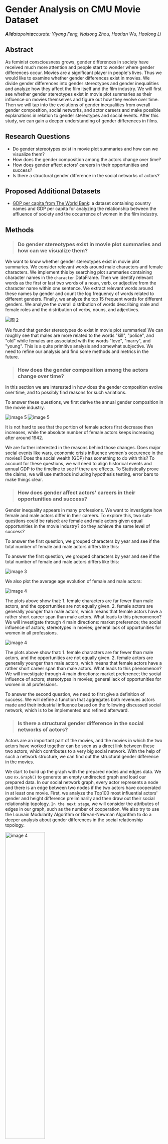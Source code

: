 # Gender Analysis on CMU Movie Dataset

_**A**ll**d**atapoint**a**ccurate: Yiyang Feng, Naisong Zhou, Haotian Wu, Haolong Li_

## Abstract

As feminist consciousness grows, gender differences in society have received much more attention and people start to wonder where gender differences occur. Movies are a significant player in people's lives. Thus we would like to examine whether gender differences exist in movies. We divide gender differences into gender stereotypes and gender inequalities and analyze how they affect the film itself and the film industry. We will first see whether gender stereotypes exist in movie plot summaries as their influence on movies themselves and figure out how they evolve over time. Then we will tap into the evolutions of gender inequalities from overall gender composition, social networks, and actor careers and make possible explanations in relation to gender stereotypes and social events. After this study, we can gain a deeper understanding of gender differences in films.

## Research Questions

- Do gender stereotypes exist in movie plot summaries and how can we visualize them?
- How does the gender composition among the actors change over time?
- How does gender affect actors' careers in their opportunities and success?
- Is there a structural gender difference in the social networks of actors?

## Proposed Additional Datasets

- [GDP per capita from The World Bank](https://data.worldbank.org/indicator/NY.GDP.PCAP.CD): a dataset containing country names and GDP per capita for analyzing the relationship between the affluence of society and the occurrence of women in the film industry.

## Methods

> ### Do gender stereotypes exist in movie plot summaries and how can we visualize them?

We want to know whether gender stereotypes exist in movie plot summaries. We consider relevant words around male characters and female characters. We implement this by searching plot summaries containing character names in the `character` DataFrame. Then we identify relevant words as the first or last two words of a noun, verb, or adjective from the character name within one sentence. We extract relevant words around these names by gender and count the log frequency of words related to different genders. Finally, we analyze the top 15 frequent words for different genders. We analyze the overall distribution of words describing male and female roles and the distribution of verbs, nouns, and adjectives.

<img alt="图 2" src="https://cdn.jsdelivr.net/gh/Wind2375like/I-m_Ghost/img/cf3913dbcc9499201e620e99d52e04dcaf8e5c61f025b598877efc82f68646f3.png" />

We found that gender stereotypes do exist in movie plot summaries! We can roughly see that males are more related to the words "kill", "police", and "old" while females are associated with the words "love", "marry", and "young". This is a quite primitive analysis and somewhat subjective. We need to refine our analysis and find some methods and metrics in the future.

> ### How does the gender composition among the actors change over time?

In this section we are interested in how does the gender composition evolve over time, and to possibly find reasons for such variations.

To answer these questions, we first derive the annual gender composition in the movie industry.

<img alt="image 5" src="./images/genderDiff.png" />

<img alt="image 5" src="./images/genderRatio.png" />

It is not hard to see that the portion of female actors first decrease then increases, while the absolute number of female actors keeps increasing after around 1942.

We are further interested in the reasons behind those changes. Does major social events like wars, economic crisis influence women's occurence in the movies? Does the social wealth (GDP) has something to do with this? To account for these questions, we will need to align historical events and annual GDP to the timeline to see if there are effects. To Statistically prove the claims, we will use methods including hypothesis testing, error bars to make things clear.

> ### How does gender affect actors' careers in their opportunities and success?

Gender inequality appears in many professions. We want to investigate how female and male actors differ in their careers. To explore this, two sub-questions could be raised: are female and male actors given equal opportunities in the movie industry? do they achieve the same level of success?

To answer the first question, we grouped characters by year and see if the total number of female and male actors differs like this:

To answer the first question, we grouped characters by year and see if the total number of female and male actors differs like this:

<img alt="image 3" src="./images/actor_population_evolution.png" />

We also plot the average age evolution of female and male actors:

<img alt="image 4" src="./images/actor_age_evolution.png" />

The plots above show that: 1. female characters are far fewer than male actors, and the opportunities are not equally given. 2. female actors are generally younger than male actors, which means that female actors have a rather short career span than male actors.  What leads to this phenomenon? We will investigate through 4 main directions: market preference; the social influence of actors; stereotypes in movies; general lack of opportunities for women in all professions.

<img alt="image 4" src="./images/actor_age_evolution.png" />

The plots above show that: 1. female characters are far fewer than male actors, and the opportunities are not equally given. 2. female actors are generally younger than male actors, which means that female actors have a rather short career span than male actors.  What leads to this phenomenon? We will investigate through 4 main directions: market preference; the social influence of actors; stereotypes in movies; general lack of opportunities for women in all professions.

To answer the second question, we need to first give a definition of success. We will define a function that aggregates both revenues actors made and their industrial influence based on the following discussed social network, which is to be implemented and refined afterward.

> ### Is there a structural gender difference in the social networks of actors?

Actors are an important part of the movies, and the movies in which the two actors have worked together can be seen as a direct link between these two actors, which contributes to a very big social network. With the help of such a network structure, we can find out the structural gender difference in the movies.

We start to build up the graph with the prepared nodes and edges data. We use `nx.Graph()` to generate an empty undirected graph and load our prepared data. In our social network graph, every actor represents a node and there is an edge between two nodes if the two actors have cooperated in at least one movie. First, we analyze the Top100 most influential actors' gender and height difference preliminarily and then draw out their social relationship topology. `In the next stage`, we will consider the attributes of edges in our graph, such as the number of cooperation. We also try to use the Louvain Modularity Algorithm or Girvan-Newman Algorithm to do a deeper analysis about gender differences in the social relationship topology.

<img alt="image 4" src="./images/Top100_Graph.png" width = "50%">

## Environment Setup

Run in the terminal:

```shell
conda env create -f environment.yml
```

## Proposed Timeline

- 18 November – 25 November: Continue the project and conduct a deeper analysis according to the future directions. 
- 25 November – 2 December: Pause project work and do the Homework 2.
- 2 December –9 December: Integrate all analysis and write out the draft of our datastory.
- 9 December – 16 December: Complete the team github including all code and other documents, and revise our datastory to the final version.
- 16 December – 23 December: Build the web development interface to tell our datastory vividly.

## Organization within the Team

<!---
A list of internal milestones up until project Milestone 3.
--->
<table class="tg" style="undefined;table-layout: fixed; width: 342px">
<colgroup>
<col style="width: 164px">
<col style="width: 178px">
</colgroup>
<thead>
  <tr>
    <th class="tg-0lax"></th>
    <th class="tg-0lax">Tasks</th>
  </tr>
</thead>
<tbody>
  <tr>
    <td class="tg-0lax">Haolong</td>
    <td class="tg-0lax">Discover regional gender composition in the movie industry<br><br>Discover the relationship between gender composition and factors like major social events or society wealth<br><br>Develop the final text for the data story</td>
  </tr>
  <tr>
    <td class="tg-0lax">Haotian</td>
    <td class="tg-0lax">Build the actor social network to analyze the structural gender difference in the actor relationship<br><br>Develop the web interface for the data story<br><br>Develop the final text for the data story</td>
  </tr>
  <tr>
    <td class="tg-0lax">Naisong</td>
    <td class="tg-0lax">Analyze difference f/m career opportunities through character persona clustering and social analysis<br><br>Discover the relationship between gender and actors' level of success<br><br>Develop the final text for the data story</td>
  </tr>
  <tr>
    <td class="tg-0lax">Yiyang</td>
    <td class="tg-0lax">Develop the web interface<br><br>Process text data from plot summaries<br><br>Analyze gender stereotypes from processed text data<br><br>Develop the final text for the data story</td>
  </tr>
</tbody>
</table>
